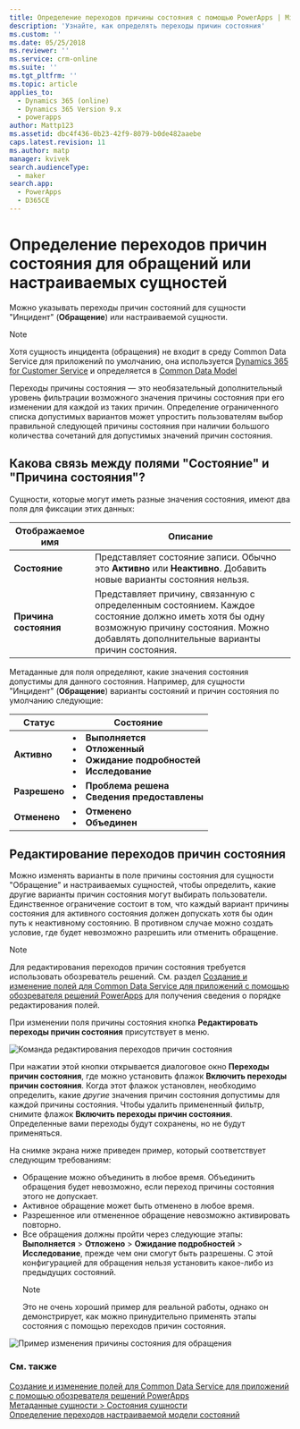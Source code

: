```yaml
---
title: Определение переходов причины состояния с помощью PowerApps | MicrosoftDocs
description: 'Узнайте, как определять переходы причин состояния'
ms.custom: ''
ms.date: 05/25/2018
ms.reviewer: ''
ms.service: crm-online
ms.suite: ''
ms.tgt_pltfrm: ''
ms.topic: article
applies_to:
  - Dynamics 365 (online)
  - Dynamics 365 Version 9.x
  - powerapps
author: Mattp123
ms.assetid: dbc4f436-0b23-42f9-8079-b0de482aaebe
caps.latest.revision: 11
ms.author: matp
manager: kvivek
search.audienceType:
  - maker
search.app:
  - PowerApps
  - D365CE
---
```


# <a name="define-status-reason-transitions-for-the-case-or-custom-entities"></a>Определение переходов причин состояния для обращений или настраиваемых сущностей

Можно указывать переходы причин состояний для сущности "Инцидент" (**Обращение**) или настраиваемой сущности.

> [!NOTE]
> Хотя сущность инцидента (обращения) не входит в среду Common Data Service для приложений по умолчанию, она используется [Dynamics 365 for Customer Service](https://dynamics.microsoft.com/customer-service/) и определяется в [Common Data Model](https://github.com/Microsoft/CDM/blob/master/schemaDocuments/core/applicationCommon/foundationCommon/crmCommon/service/Incident.cdm.json)
  
Переходы причины состояния — это необязательный дополнительный уровень фильтрации возможного значения причины состояния при его изменении для каждой из таких причин. Определение ограниченного списка допустимых вариантов может упростить пользователям выбор правильной следующей причины состояния при наличии большого количества сочетаний для допустимых значений причин состояния.  
  
<a name="BKMK_StatusAndStatusReasons"></a>

## <a name="what-is-the-connection-between-status-and-status-reason-fields"></a>Какова связь между полями "Состояние" и "Причина состояния"?  

Сущности, которые могут иметь разные значения состояния, имеют два поля для фиксации этих данных:  
  
|Отображаемое имя|Описание|  
|------------------|-----------------|  
|**Состояние**|Представляет состояние записи. Обычно это **Активно** или **Неактивно**. Добавить новые варианты состояния нельзя.|  
|**Причина состояния**|Представляет причину, связанную с определенным состоянием. Каждое состояние должно иметь хотя бы одну возможную причину состояния. Можно добавлять дополнительные варианты причин состояния.|  
  
Метаданные для поля определяют, какие значения состояния допустимы для данного состояния. Например, для сущности "Инцидент" (**Обращение**) варианты состояний и причин состояния по умолчанию следующие:  
  
|Статус|Состояние|  
|------------|-------------------|  
|**Активно**|<li>**Выполняется**</li><li>**Отложенный**</li><li>**Ожидание подробностей**</li><li>**Исследование**</li>| 
|**Разрешено**|<li>**Проблема решена**</li><li>**Сведения предоставлены**</li>|
|**Отменено**|<li>**Отменено**</li><li>**Объединен**</li>|
  
  
<a name="BKMK_EditStatusReasonTransitions"></a>   

## <a name="edit-status-reason-transitions"></a>Редактирование переходов причин состояния
 
Можно изменять варианты в поле причины состояния для сущности "Обращение" и настраиваемых сущностей, чтобы определить, какие другие варианты причин состояния могут выбирать пользователи. Единственное ограничение состоит в том, что каждый вариант причины состояния для активного состояния должен допускать хотя бы один путь к неактивному состоянию. В противном случае можно создать условие, где будет невозможно разрешить или отменить обращение.  

> [!NOTE]
> Для редактирования переходов причин состояния требуется использовать обозреватель решений. См. раздел [Создание и изменение полей для Common Data Service для приложений с помощью обозревателя решений PowerApps](create-edit-field-solution-explorer.md) для получения сведения о порядке редактирования полей.
  
 При изменении поля причины состояния кнопка **Редактировать переходы причин состояния** присутствует в меню. 

![Команда редактирования переходов причин состояния](media/status-reason-transitions-command.png)

При нажатии этой кнопки открывается диалоговое окно **Переходы причин состояния**, где можно установить флажок **Включить переходы причин состояния**. Когда этот флажок установлен, необходимо определить, какие *другие* значения причин состояния допустимы для каждой причины состояния. Чтобы удалить примененный фильтр, снимите флажок **Включить переходы причин состояния**. Определенные вами переходы будут сохранены, но не будут применяться.  
  
На снимке экрана ниже приведен пример, который соответствует следующим требованиям: 
 
- Обращение можно объединить в любое время. Объединить обращения будет невозможно, если переход причины состояния этого не допускает.  
- Активное обращение может быть отменено в любое время.  
- Разрешенное или отмененное обращение невозможно активировать повторно.  
- Все обращения должны пройти через следующие этапы: **Выполняется** > **Отложено** > **Ожидание подробностей** > **Исследование**, прежде чем они смогут быть разрешены. С этой конфигурацией для обращения нельзя установить какое-либо из предыдущих состояний.  
  > [!NOTE]
  >  Это не очень хороший пример для реальной работы, однако он демонстрирует, как можно принудительно применять этапы состояния с помощью переходов причин состояния.  
  
 ![Пример изменения причины состояния для обращения](media/status-reason-transitions-example.PNG)  
  
### <a name="see-also"></a>См. также  

[Создание и изменение полей для Common Data Service для приложений с помощью обозревателя решений PowerApps](create-edit-field-solution-explorer.md)<br />
[Метаданные сущности > Состояния сущности](/powerapps/developer/common-data-service/entity-metadata#entity-states)<br />
[Определение переходов настраиваемой модели состояний](/dynamics365/customer-engagement/developer/define-custom-state-model-transitions)

